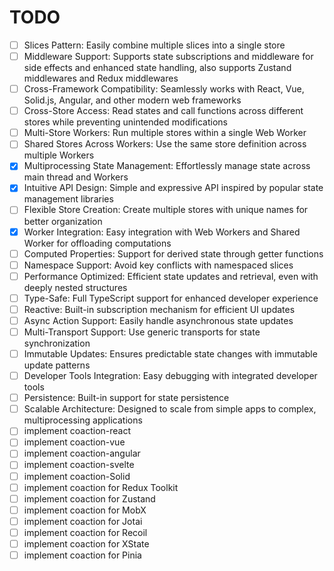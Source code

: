 # TODO

- [ ] Slices Pattern: Easily combine multiple slices into a single store
- [ ] Middleware Support: Supports state subscriptions and middleware for side effects and enhanced state handling, also supports Zustand middlewares and Redux middlewares
- [ ] Cross-Framework Compatibility: Seamlessly works with React, Vue, Solid.js, Angular, and other modern web frameworks
- [ ] Cross-Store Access: Read states and call functions across different stores while preventing unintended modifications
- [ ] Multi-Store Workers: Run multiple stores within a single Web Worker
- [ ] Shared Stores Across Workers: Use the same store definition across multiple Workers
- [x] Multiprocessing State Management: Effortlessly manage state across main thread and Workers
- [x] Intuitive API Design: Simple and expressive API inspired by popular state management libraries
- [ ] Flexible Store Creation: Create multiple stores with unique names for better organization
- [x] Worker Integration: Easy integration with Web Workers and Shared Worker for offloading computations
- [ ] Computed Properties: Support for derived state through getter functions
- [ ] Namespace Support: Avoid key conflicts with namespaced slices
- [ ] Performance Optimized: Efficient state updates and retrieval, even with deeply nested structures
- [ ] Type-Safe: Full TypeScript support for enhanced developer experience
- [ ] Reactive: Built-in subscription mechanism for efficient UI updates
- [ ] Async Action Support: Easily handle asynchronous state updates
- [ ] Multi-Transport Support: Use generic transports for state synchronization
- [ ] Immutable Updates: Ensures predictable state changes with immutable update patterns
- [ ] Developer Tools Integration: Easy debugging with integrated developer tools
- [ ] Persistence: Built-in support for state persistence
- [ ] Scalable Architecture: Designed to scale from simple apps to complex, multiprocessing applications
- [ ] implement coaction-react
- [ ] implement coaction-vue
- [ ] implement coaction-angular
- [ ] implement coaction-svelte
- [ ] implement coaction-Solid
- [ ] implement coaction for Redux Toolkit
- [ ] implement coaction for Zustand
- [ ] implement coaction for MobX
- [ ] implement coaction for Jotai
- [ ] implement coaction for Recoil
- [ ] implement coaction for XState
- [ ] implement coaction for Pinia
